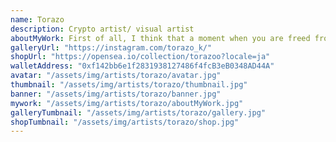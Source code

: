 ```yaml
---
name: Torazo
description: Crypto artist/ visual artist
aboutMyWork: First of all, I think that a moment when you are freed from various shackles comes from the creation. In my case, the work is often taken from my life experience, and it is often reflected in the work that it receives stimulation quickly to the power and the color which becomes a motif momentarily instantly. My thought, the motif and things that you want to draw slowly in a little long period of time intersect in the body and overlap in the corner of the head, and the image painting spills. It means that my sensibility and experience is stimulated by external stimuli, and it is a based in material for create my works.
galleryUrl: "https://instagram.com/torazo_k/"
shopUrl: "https://opensea.io/collection/torazoo?locale=ja"
walletAddress: "0xf142bb6e1f2831938127486f4fcB3eB0348AD44A"
avatar: "/assets/img/artists/torazo/avatar.jpg"
thumbnail: "/assets/img/artists/torazo/thumbnail.jpg"
banner: "/assets/img/artists/torazo/banner.jpg"
mywork: "/assets/img/artists/torazo/aboutMyWork.jpg"
galleryTumbnail: "/assets/img/artists/torazo/gallery.jpg"
shopTumbnail: "/assets/img/artists/torazo/shop.jpg"
---
```

